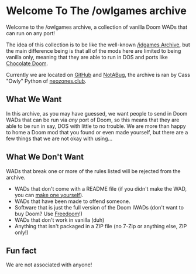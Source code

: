 # Welcome To The /owlgames archive
Welcome to the /owlgames archive, a collection of vanilla Doom WADs that can run on any port!

The idea of this collection is to be like the well-known [/idgames Archive](https://www.doomworld.com/idgames), but the main difference being is that all of the mods here are limited to being vanilla only, meaning that they are able to run in DOS and ports like [Chocolate Doom](https://www.chocolate-doom.org).

Currently we are located on [GitHub](https://github.com/DynTylluan/owlgames) and [NotABug](https://notabug.org/DynTylluan/owlgames), the archive is ran by Cass "Owly" Python of [neozones.club](https://neozones.club).

## What We Want
In this archive, as you may have guessed, we want people to send in Doom WADs that can be run via _any_ port of Doom, so this means that they are able to be run in say, DOS with little to no trouble. We are more than happy to home a Doom mod that you found or even made yourself, but there are a few things that we are not okay with using...

## What We Don't Want
WADs that break one or more of the rules listed will be rejected from the archive.

* WADs that don't come with a README file (if you didn't make the WAD, you can [make one yourself](https://www.doomworld.com/idgames/?textmaker)).
* WADs that have been made to offend someone.
* Software that is just the full version of the Doom IWADs (don't want to buy Doom? Use [Freedoom](https://freedoom.github.io/)!)
* WADs that don't work in vanilla (duh)
* Anything that isn't packaged in a ZIP file (no 7-Zip or anything else, ZIP only!)

## Fun fact
We are not associated with anyone!